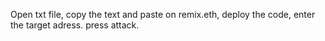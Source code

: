 Open txt file,
copy the text and paste on remix.eth,
deploy the code,
enter the target adress.
press attack.
